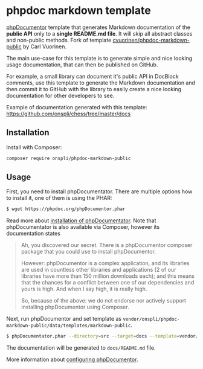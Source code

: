 # phpdoc markdown template

[phpDocumentor](https://phpdoc.org/) template that generates Markdown documentation of the **public API** only to a **single README.md file**. It will skip all abstract classes and non-public methods. Fork of template [cvuorinen/phpdoc-markdown-public](https://github.com/cvuorinen/phpdoc-markdown-public) by Carl Vuorinen.

The main use-case for this template is to generate simple and nice looking usage documentation, that can then be published on GitHub.

For example, a small library can document it's public API in DocBlock comments, use this template to generate the Markdown documentation and then commit it to GitHub with the library to easily create a nice looking documentation for other developers to see.

Example of documentation generated with this template: https://github.com/onspli/chess/tree/master/docs

## Installation

Install with Composer:

```bash
composer require onspli/phpdoc-markdown-public
```

## Usage

First, you need to install phpDocumentator. There are multiple options how to install it, one of them is using the PHAR:
```bash
$ wget https://phpdoc.org/phpDocumentor.phar
```
Read more about [installation of phpDocumentator](https://phpdoc.org/). Note that phpDocumentator is also available via Composer, however its documentation states
> Ah, you discovered our secret. There is a phpDocumentor composer package that you could use to install phpDocumentor.
>
> However: phpDocumentor is a complex application, and its libraries are used in countless other libraries and applications (2 of our libraries have more than 150 million downloads each); and this means that the chances for a conflict between one of our dependencies and yours is high. And when I say high, it is really high.
> 
> So, because of the above: we do not endorse nor actively support installing phpDocumentor using Composer.

Next, run phpDocumentor and set template as `vendor/onspli/phpdoc-markdown-public/data/templates/markdown-public`.

```bash
$ phpDocumentator.phar --directory=src --target=docs --template=vendor/onspli/phpdoc-markdown-public/data/templates/markdown-public
```
The documentation will be generated to `docs/README.md` file.

More information about [configuring phpDocumentor](https://docs.phpdoc.org/3.0/guide/references/configuration.html).
